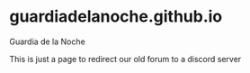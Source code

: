 # guardiadelanoche.github.io
Guardia de la Noche

This is just a page to redirect our old forum to a discord server
